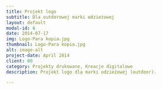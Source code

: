 ```yaml
---
title: Projekt logo
subtitle: Dla outdorowej marki odzieżowej
layout: default
modal-id: 6
date: 2014-07-17
img: Logo-Para kopia.jpg
thumbnail: Logo-Para kopia.jpg
alt: image-alt
project-date: April 2014
client: 00
category: Projekty drukowane, Kreacje digitalowe
description: Projekt logo dla marki odzieżowej (outdoor).

---
```

